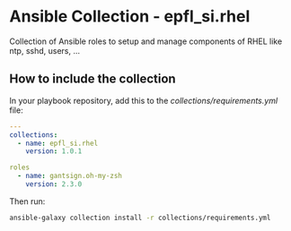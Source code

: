 # Ansible Collection - epfl_si.rhel

Collection of Ansible roles to setup and manage components of RHEL like ntp, sshd, users, ...


## How to include the collection

In your playbook repository, add this to the *collections/requirements.yml* file:

```yaml
---
collections:
  - name: epfl_si.rhel
    version: 1.0.1

roles
  - name: gantsign.oh-my-zsh
    version: 2.3.0
```

Then run:

```bash
ansible-galaxy collection install -r collections/requirements.yml
```
